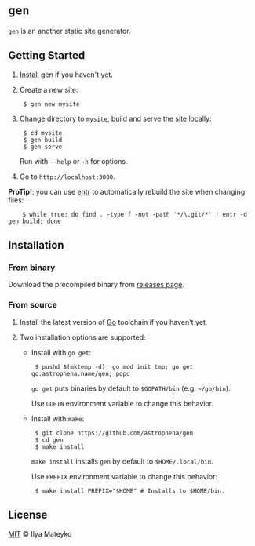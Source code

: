 # `gen`

`gen` is an another static site generator.

## Getting Started

1. [Install](#installation) gen if you haven't yet.

2. Create a new site:

        $ gen new mysite

3. Change directory to `mysite`, build and serve the site locally:

        $ cd mysite
        $ gen build
        $ gen serve

    Run with `--help` or `-h` for options.

4. Go to `http://localhost:3000`.

**ProTip!**: you can use [entr] to automatically rebuild the site when changing files:

        $ while true; do find . -type f -not -path '*/\.git/*' | entr -d gen build; done

## Installation

### From binary

Download the precompiled binary from [releases page].

### From source

1. Install the latest version of [Go] toolchain if you haven't yet.

2. Two installation options are supported:

    * Install with `go get`:

           $ pushd $(mktemp -d); go mod init tmp; go get go.astrophena.name/gen; popd

      `go get` puts binaries by default to `$GOPATH/bin` (e.g.
      `~/go/bin`).

      Use `GOBIN` environment variable to change this behavior.

    * Install with `make`:

           $ git clone https://github.com/astrophena/gen
           $ cd gen
           $ make install

        `make install` installs `gen`  by default to `$HOME/.local/bin`.

        Use `PREFIX` environment variable to change this behavior:

           $ make install PREFIX="$HOME" # Installs to $HOME/bin.

## License

[MIT] © Ilya Mateyko

[releases page]: https://github.com/astrophena/gen/releases
[Go]: https://golang.org/dl
[MIT]: LICENSE.md
[entr]: http://eradman.com/entrproject/
